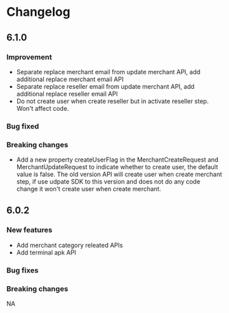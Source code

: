 # Changelog

## 6.1.0

### Improvement

* Separate replace merchant email from update merchant API, add additional replace merchant email API
* Separate replace reseller email from update merchant API, add additional replace reseller email API
* Do not create user when create reseller but in activate reseller step. Won't affect code.

### Bug fixed

### Breaking changes

* Add a new property createUserFlag in the MerchantCreateRequest and MerchantUpdateRequest to indicate whether to create user, the default value is false. The old version API will create user when create merchant step, if use udpate SDK to this version and does not do any code change it won't create user when create merchant.
 

## 6.0.2  

### New features  

* Add merchant category releated APIs
* Add terminal apk API

### Bug fixes  


### Breaking changes  
NA


